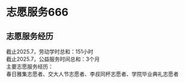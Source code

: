 # 志愿服务666

## 志愿服务经历

截止2025.7，劳动学时总和：151小时  
截止2025.7，公益服务时间总和：3个月  
主要志愿服务经历：  
春日雅集志愿者、交大人节志愿者、李叔同杯志愿者、学院毕业典礼志愿者